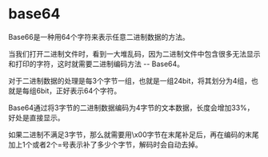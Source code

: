 # base64

  Base66是一种用64个字符来表示任意二进制数据的方法。

  当我们打开二进制文件时，看到一大堆乱码，因为二进制文件中包含很多无法显示和打印的字符，这时就需要二进制编码方法 -- Base64。

  对于二进制数据的处理是每3个字节一组，也就是一组24bit，将其划分为4组，也就是每组6bit，正好表示64个字符。

  Base64通过将3字节的二进制数据编码为4字节的文本数据，长度会增加33%，好处是直接显示。

  如果二进制不满足3字节，那么就需要用\x00字节在末尾补足后，再在编码的末尾加上1个或者2个=号表示补了多少个字节，解码时会自动去掉。
